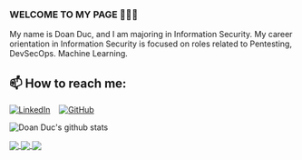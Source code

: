 ### WELCOME TO MY PAGE 👋👋👋
My name is Doan Duc, and I am majoring in Information Security. My career orientation in Information Security is focused on roles related to Pentesting, DevSecOps. Machine Learning. <br>
## 📫 How to reach me: 

[![LinkedIn](https://img.shields.io/badge/LinkedIn-0077B5?logo=linkedin&logoColor=white)](https://www.linkedin.com/in/doanduc1704/)&nbsp;&nbsp;&nbsp; [![GitHub](https://img.shields.io/badge/GitHub-000?logo=github&logoColor=white)](https://github.com/doanmanhducz)


![Doan Duc's github stats](https://github-readme-stats-git-masterrstaa-rickstaa.vercel.app/api?username=doanmanhducz&show_icons=true&theme=tokyonight&hide=contribs,prs,issues)

<a href="https://github.com/doanmanhducz/Eureka2024WEB/">
  <!-- Change the `github-readme-stats.anuraghazra1.vercel.app` to `github-readme-stats.vercel.app`  -->
  <img align="center" src="https://github-readme-stats.anuraghazra1.vercel.app/api/pin/?username=doanmanhducz&repo=Eureka2024WEB&theme=radical" />
</a>   

<a href="https://github.com/doanmanhducz/YDCC/">
  <!-- Change the `github-readme-stats.anuraghazra1.vercel.app` to `github-readme-stats.vercel.app`  -->
  <img align="center" src="https://github-readme-stats.anuraghazra1.vercel.app/api/pin/?username=doanmanhducz&repo=YDCC&theme=merko" />
</a>

<a href="https://github.com/doanmanhducz/Pong-Python/">
  <!-- Change the `github-readme-stats.anuraghazra1.vercel.app` to `github-readme-stats.vercel.app`  -->
  <img align="center" src="https://github-readme-stats.anuraghazra1.vercel.app/api/pin/?username=doanmanhducz&repo=Pong-Python&theme=gruvbox" />
</a>    

